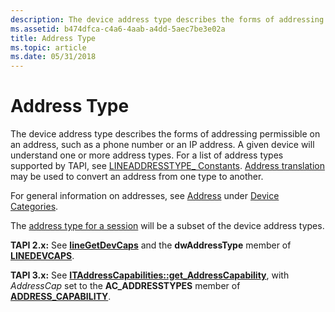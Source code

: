 ```yaml
---
description: The device address type describes the forms of addressing permissible on an address, such as a phone number or an IP address.
ms.assetid: b474dfca-c4a6-4aab-a4dd-5aec7be3e02a
title: Address Type
ms.topic: article
ms.date: 05/31/2018
---
```


# Address Type

The device address type describes the forms of addressing permissible on an address, such as a phone number or an IP address. A given device will understand one or more address types. For a list of address types supported by TAPI, see [LINEADDRESSTYPE\_ Constants](lineaddresstype--constants.md). [Address translation](initiate-a-session-ovr.md) may be used to convert an address from one type to another.

For general information on addresses, see [Address](address-ovr.md) under [Device Categories](device-categories.md).

The [address type for a session](address-type-for-a-session-ovr.md) will be a subset of the device address types.

**TAPI 2.x:** See [**lineGetDevCaps**](/windows/win32/api/tapi/nf-tapi-linegetdevcaps) and the **dwAddressType** member of [**LINEDEVCAPS**](/windows/win32/api/tapi/ns-tapi-linedevcaps).

**TAPI 3.x:** See [**ITAddressCapabilities::get\_AddressCapability**](/windows/desktop/api/tapi3if/nf-tapi3if-itaddresscapabilities-get_addresscapability), with *AddressCap* set to the **AC\_ADDRESSTYPES** member of [**ADDRESS\_CAPABILITY**](/windows/desktop/api/Tapi3if/ne-tapi3if-address_capability).

 

 
